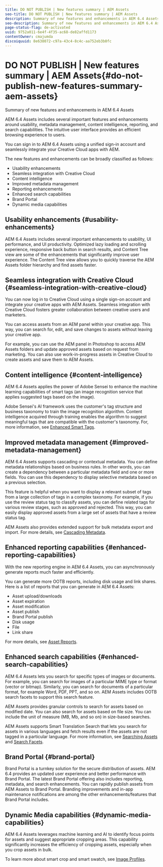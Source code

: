 ```yaml
---
title: DO NOT PUBLISH | New features summary | AEM Assets
seo-title: DO NOT PUBLISH | New features summary | AEM Assets
description: Summary of new features and enhancements in AEM 6.4 Assets
seo-description: Summary of new features and enhancements in AEM 6.4 Assets
page-status-flag: de-activated
uuid: 9752a011-6e4f-4f35-ac68-de82affd1173
contentOwner: cmajumda
discoiquuid: 8e638072-c97a-43c4-8c4c-aa752eb3b0fc
---
```


# DO NOT PUBLISH | New features summary | AEM Assets{#do-not-publish-new-features-summary-aem-assets}

Summary of new features and enhancements in AEM 6.4 Assets

AEM 6.4 Assets includes several important features and enhancements around usability, metadata management, content intelligence, reporting, and search capabilities. The intuitive user interface provides an efficient browsing experience to users.

You can sign in to AEM 6.4 Assets using a unified sign-in account and seamlessly integrate your Creative Cloud apps with AEM.

The new features and enhancements can be broadly classified as follows:

* Usability enhancements
* Seamless integration with Creative Cloud
* Content intelligence
* Improved metadata management
* Reporting enhancements
* Enhanced search capabilities
* Brand Portal
* Dynamic media capabilities

## Usability enhancements {#usability-enhancements}

AEM 6.4 Assets includes several important enhancements to usability, UI performance, and UI productivity. Optimized lazy loading and scrolling experience, responsive back button in search results, and Content Tree view are some of the enhancements that significantly improve user experience. The Content Tree view allows you to quickly traverse the AEM Assets folder hierarchy and find assets faster.

## Seamless integration with Creative Cloud {#seamless-integration-with-creative-cloud}

You can now log in to Creative Cloud using a single sign-on account and integrate your creative apps with AEM Assets. Seamless integration with Creative Cloud fosters greater collaboration between creative users and marketers.

You can access assets from an AEM panel within your creative app. This way, you can search for, edit, and save changes to assets without leaving your creative app.

For example, you can use the AEM panel in Photoshop to access AEM Assets folders and update approved assets based on request from marketing. You can also use work-in-progress assets in Creative Cloud to create assets and save them to AEM Assets.

## Content intelligence {#content-intelligence}

AEM 6.4 Assets applies the power of Adobe Sensei to enhance the machine learning capabilities of smart tags (an image recognition service that applies suggested tags based on the image).

Adobe Sensei's AI framework uses the customer's tag structure and business taxonomy to train the image recognition algorithm. Content intelligence acquired through training enables the algorithm to suggest meaningful tags that are compatible with the customer's taxonomy. For, more information, see [Enhanced Smart Tags](../../assets/using/enhanced-smart-tags.md).

## Improved metadata management {#improved-metadata-management}

AEM 6.4 Assets supports cascading or contextual metadata. You can define metadata relationships based on business rules. In other words, you can create a dependency between a particular metadata field and one or more fields. You can use this dependency to display selective metadata based on a previous selection.

This feature is helpful when you want to display a relevant subset of tags from a large collection of tags in a complex taxonomy. For example, if you use the review status tag to classify assets, you can define related tags for various review stages, such as approved and rejected. This way, you can easily display approved assets from a large set of assets that have a review status tag.

AEM Assets also provides extended support for bulk metadata export and import. For more details, see [Cascading Metadata](../../assets/using/cascading-metadata.md).

## Enhanced reporting capabilities {#enhanced-reporting-capabilities}

With the new reporting engine in AEM 6.4 Assets, you can asynchronously generate reports much faster and efficiently.

You can generate more OOTB reports, including disk usage and link shares. Here is a list of reports that you can generate in AEM 6.4 Assets:

* Asset upload/downloads
* Asset expiration
* Asset modification
* Asset publish
* Brand Portal publish
* Disk usage
* File
* Link share

For more details, see [Asset Reports](../../assets/using/asset-reports.md).

## Enhanced search capabilities {#enhanced-search-capabilities}

AEM 6.4 Assets lets you search for specific types of images or documents. For example, you can search for images of a particular MIME type or format (vector or bitmap). Similarly, you can search for documents of a particular format, for example Word, PDF, PPT, and so on. AEM Assets includes OOTB search facets to support this search feature.

AEM Assets provides granular controls to search for assets based on modified date. You can also search for assets based on file size. You can include the unit of measure (MB, Mb, and so on) in size-based searches.

AEM Assets supports Smart Translation Search that lets you search for assets in various languages and fetch results even if the assets are not tagged in a particular language. For more information, see [Searching Assets](../../assets/using/search-assets.md) and [Search Facets](../../assets/using/search-facets.md).

## Brand Portal {#brand-portal}

Brand Portal is a turnkey solution for the secure distribution of assets. AEM 6.4 provides an updated user experience and better performance with Brand Portal. The latest Brand Portal offering also includes reporting, metadata, and search enhancements. You can rapidly publish assets from AEM Assets to Brand Portal. Branding improvements and in-app maintenance notifications are among the other enhancements/features that Brand Portal includes.

## Dynamic Media capabilities {#dynamic-media-capabilities}

AEM 6.4 Assets leverages machine learning and AI to identify focus points for assets and suggest appropriate cropping areas. This capability significantly increases the efficiency of cropping assets, especially when you crop assets in bulk.

To learn more about smart crop and smart swatch, see [Image Profiles](../../assets/using/image-profiles.md).
